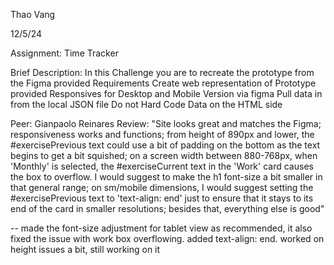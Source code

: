 Thao Vang

12/5/24

Assignment: Time Tracker

Brief Description:
    In this Challenge you are to recreate the prototype from the Figma provided
    Requirements
        Create web representation of Prototype provided 
        Responsives for Desktop and Mobile Version via figma 
        Pull data in from the local JSON file
        Do not Hard Code Data on the HTML side 

Peer: Gianpaolo Reinares
Review:
"Site looks great and matches the Figma; responsiveness works and functions; from height of 890px and lower, the #exercisePrevious text could use a bit of padding on the bottom as the text begins to get a bit squished; on a screen width between 880-768px, when 'Monthly' is selected, the #exerciseCurrent text in the 'Work' card causes the box to overflow. I would suggest to make the h1 font-size a bit smaller in that general range; on sm/mobile dimensions, I would suggest setting the #exercisePrevious text to 'text-align: end' just to ensure that it stays to its end of the card in smaller resolutions; besides that, everything else is good"


-- made the font-size adjustment for tablet view as recommended, it also fixed the issue with work box overflowing. added text-align: end. worked on height issues a bit, still working on it